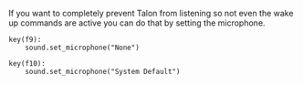 If you want to completely prevent Talon from listening so not even the wake up commands are active you can do that by setting the microphone.

```talon
key(f9):
    sound.set_microphone("None")

key(f10):
    sound.set_microphone("System Default")
```
